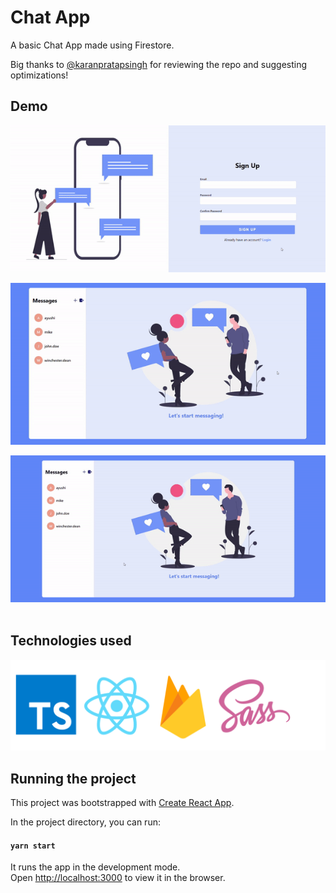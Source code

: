 # Chat App
A basic Chat App made using Firestore.

Big thanks to [@karanpratapsingh](https://github.com/karanpratapsingh) for reviewing the repo and suggesting optimizations!

## Demo
![Demo-1](src/assets/Demo-1.gif)
<br />

![Demo-2](src/assets/Demo-2.gif)
<br />

![Demo-3](src/assets/Demo-3.gif)
<br />
<br />

## Technologies used
![Tech used](src/assets/techUsed.png)


## Running the project
This project was bootstrapped with [Create React App](https://github.com/facebook/create-react-app).

In the project directory, you can run:

#### `yarn start`

It runs the app in the development mode.<br />
Open [http://localhost:3000](http://localhost:3000) to view it in the browser.

